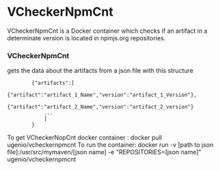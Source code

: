 # VCheckerNpmCnt


VCheckerNpmCnt is a Docker container which checks if an artifact in a determinate version is located in npmjs.org repositories. 

### VCheckerNpmCnt 
gets the data about the artifacts from a json file with this structure

            {"artifacts":[
				{"artifact":"artifact_1_Name","version":"artifact_1_Version"},
				{"artifact":"artifact_2_Name","version":"artifact_2_version"}
				...
			    ]	
            }

 To get VCheckerNopCnt docker container : docker pull ugenio/vcheckernpmcnt
 To run the container: docker run -v [path to json file]:/usr/src/mymaven/[json name] -e "REPOSITORIES=[json name]" ugenio/vcheckernpmcnt
